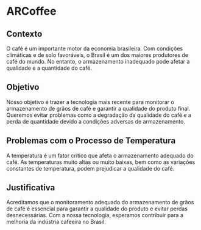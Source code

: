 # ARCoffee

## Contexto
O café é um importante motor da economia brasileira. Com condições climáticas e de solo favoráveis, o Brasil é um dos maiores produtores de café do mundo. No entanto, o armazenamento inadequado pode afetar a qualidade e a quantidade do café.

## Objetivo
Nosso objetivo é trazer a tecnologia mais recente para monitorar o armazenamento de grãos de café e garantir a qualidade do produto final. Queremos evitar problemas como a degradação da qualidade do café e a perda de quantidade devido a condições adversas de armazenamento.

## Problemas com o Processo de Temperatura
A temperatura é um fator crítico que afeta o armazenamento adequado do café. As temperaturas muito altas ou muito baixas, bem como as variações constantes de temperatura, podem prejudicar a qualidade do café.

## Justificativa
Acreditamos que o monitoramento adequado do armazenamento de grãos de café é essencial para garantir a qualidade do produto e evitar perdas desnecessárias. Com a nossa tecnologia, esperamos contribuir para a melhoria da indústria cafeeira no Brasil.
